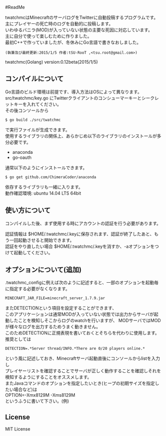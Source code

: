 #ReadMe

twatchmcはMinecraftのサーバログをTwitterに自動投稿するプログラムです。  
主にプレイヤーの死亡時のログを自動的に投稿します。  
いわゆるバニラ(MOD)が入っていない状態の主要な死因に対応しています。  
主に自分で使って楽しむために作りました。  
最初C++で作っていましたが、冬休みにGo言語で書きなおしました。  
````
(執筆及び最終更新:2015/1/5 作者:tSU-RooT ,<tsu.root@gmail.com>)  
````  
twatchmc(Golang) version:0.12beta(2015/1/5)  
## コンパイルについて  
Go言語のビルド環境は前提です、導入方法はOSによって異なります。  
src/twatchmc/key.go にTwitterクライアントのコンシューマーキーとシークレットキーを入れてください。  
その後コンソールから
````
$ go build ./src/twatchmc
````
で実行ファイルが生成できます。  
使用するライブラリの関係上、あらかじめ以下のライブラリのインストールが多分必要です。  

* anaconda  
* go-oauth

通常以下のようにインストールできます。
````
$ go get github.com/ChimeraCoder/anaconda
````  
依存するライブラリも一緒に入ります。  
動作確認環境: ubuntu 14.04 LTS 64bit
## 使い方について
コンパイルした後、まず使用する時にアカウントの認証を行う必要があります。  

認証情報は $HOME/.twatchmc/.keyに保存されます、認証が終了したあと、もう一回起動させると開始できます。  
認証をやり直したい場合 $HOME/.twatchmc/.keyを消すか、-aオプションをつけて起動してください。

## オプションについて(追加)
.twatchmc_configに例えば次のように記述すると、一部のオプションを起動毎に指定する必要がなくなります。  
````
MINECRAFT_JAR_FILE=minecraft_server_1.7.9.jar
````  
またDETECTIONという項目を設定することができます、  
このアプリケーションは通常MODが入っていない状態では出力からサーバが起動したことを検知しそこからログのwatchを行いますが、
MODサーバではMODが様々なログを出力するためうまく動きません。  
このためDETECTIONに正規表現を書いておくとそちらを代わりに使用します。  
推奨としては  
````
DETECTION=.*Server thread/INFO.*There are 0/20 players online.*
````  
という風に記述しておき、Minecraftサーバ起動直後にコンソールからlistを入力し  
プレイヤーリストを確認することでサーバが正しく動作することを確認しそれを検知するようにすることをオススメします。  
またJavaコマンドのオプションを指定したいとき(ヒープの初期サイズを指定したい場合など)は  
OPTION=-Xmx8129M -Xms8129M  
というふうに書いて下さい。(例)

## License  
MIT License  
